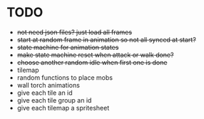 # TODO

- <del>not need json files? just load all frames</del>
- <del>start at random frame in animation so not all synced at start?</del>
- <del>state machine for animation states</del>
- <del>make state machine reset when attack or walk done?</del>
- <del>choose another random idle when first one is done</del>
- tilemap
- random functions to place mobs
- wall torch animations
- give each tile an id
- give each tile group an id
- give each tilemap a spritesheet
